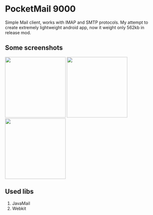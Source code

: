 # PocketMail 9000

Simple Mail client, works with IMAP and SMTP protocols.
My attempt to create extremely lightweight android app,
now it weight only 562kb in release mod.

## Some screenshots

<img src="https://github.com/user-attachments/assets/291f4562-5a9b-4ab0-847d-f161b28e5ab9" width="200" />
<img src="https://github.com/user-attachments/assets/147a36d5-574b-4246-ad87-63dfbc9fc0ed" width="200" />
<img src="https://github.com/user-attachments/assets/639880c2-45f3-4a99-8598-28a7723f95db" width="200" />

## Used libs
1. JavaMail
2. Webkit
